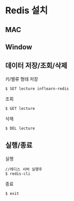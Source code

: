 # Redis 설치

## MAC

## Window

## 데이터 저장/조회/삭제

키/벨류 형태
저장

```
$ SET lecture inflearn-redis
```

조회

```
$ GET lecture
```

삭제

```
$ DEL lecture
```

## 실행/종료

실행

```
//레디스 서버 실행후
$ redis-cli
```

종료

```
$ exit
```
